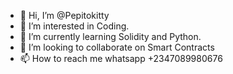 - 👋 Hi, I’m @Pepitokitty
- 👀 I’m interested in Coding.
- 🌱 I’m currently learning Solidity and Python.
- 💞️ I’m looking to collaborate on Smart Contracts
- 📫 How to reach me whatsapp +2347089980676

<!---
Pepitokitty/Pepitokitty is a ✨ special ✨ repository because its `README.md` (this file) appears on your GitHub profile.
You can click the Preview link to take a look at your changes.
--->
